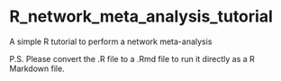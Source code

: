 # R_network_meta_analysis_tutorial
A simple R tutorial to perform a network meta-analysis

P.S. Please convert the .R file to a .Rmd file to run it directly as a R Markdown file.
